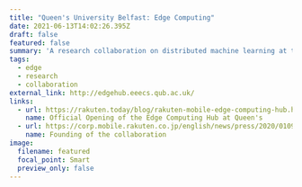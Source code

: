 ```yaml
---
title: "Queen's University Belfast: Edge Computing"
date: 2021-06-13T14:02:26.395Z
draft: false
featured: false
summary: 'A research collaboration on distributed machine learning at the Edge'
tags:
  - edge
  - research
  - collaboration
external_link: http://edgehub.eeecs.qub.ac.uk/
links:
  - url: https://rakuten.today/blog/rakuten-mobile-edge-computing-hub.html
    name: Official Opening of the Edge Computing Hub at Queen's
  - url: https://corp.mobile.rakuten.co.jp/english/news/press/2020/0109_01/#:~:text=Rakuten%20Mobile%20and%20Queen's%20University%20Belfast%20Reach%20Agreement%20to%20Establish%20Edge%20Computing%20Hub
    name: Founding of the collaboration
image:
  filename: featured
  focal_point: Smart
  preview_only: false
---
```

